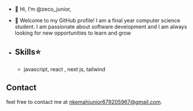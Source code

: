- 👋 Hi, I’m @zeco_junior,
- 🌴 Welcome to my GitHub profile! I am a final year computer science student. I am passionate about software development and I am always looking for new opportunities to learn and grow

- ## Skills⭐
  - javascript, react , next js, tailwind

## Contact

 feel free to contact me at nkemahjunior679205967@gmail.com.


